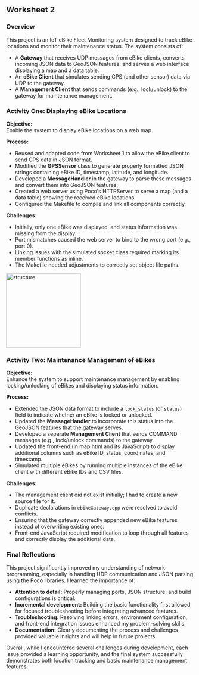 ## Worksheet 2 

### Overview

This project is an IoT eBike Fleet Monitoring system designed to track eBike locations and monitor their maintenance status. The system consists of:
- A **Gateway** that receives UDP messages from eBike clients, converts incoming JSON data to GeoJSON features, and serves a web interface displaying a map and a data table.
- An **eBike Client** that simulates sending GPS (and other sensor) data via UDP to the gateway.
- A **Management Client** that sends commands (e.g., lock/unlock) to the gateway for maintenance management.

### Activity One: Displaying eBike Locations

**Objective:**  
Enable the system to display eBike locations on a web map.

**Process:**
- Reused and adapted code from Worksheet 1 to allow the eBike client to send GPS data in JSON format.
- Modified the **GPSSensor** class to generate properly formatted JSON strings containing eBike ID, timestamp, latitude, and longitude.
- Developed a **MessageHandler** in the gateway to parse these messages and convert them into GeoJSON features.
- Created a web server using Poco's HTTPServer to serve a map (and a data table) showing the received eBike locations.
- Configured the Makefile to compile and link all components correctly.

**Challenges:**
- Initially, only one eBike was displayed, and status information was missing from the display.
- Port mismatches caused the web server to bind to the wrong port (e.g., port 0).
- Linking issues with the simulated socket class required marking its member functions as inline.
- The Makefile needed adjustments to correctly set object file paths.

<img src="(<map iot.png>)" alt="structure" width="200"/>

### Activity Two: Maintenance Management of eBikes

**Objective:**  
Enhance the system to support maintenance management by enabling locking/unlocking of eBikes and displaying status information.

**Process:**
- Extended the JSON data format to include a `lock_status` (or `status`) field to indicate whether an eBike is locked or unlocked.
- Updated the **MessageHandler** to incorporate this status into the GeoJSON features that the gateway serves.
- Developed a separate **Management Client** that sends COMMAND messages (e.g., lock/unlock commands) to the gateway.
- Updated the front-end (in map.html and its JavaScript) to display additional columns such as eBike ID, status, coordinates, and timestamp.
- Simulated multiple eBikes by running multiple instances of the eBike client with different eBike IDs and CSV files.

**Challenges:**
- The management client did not exist initially; I had to create a new source file for it.
- Duplicate declarations in `ebikeGateway.cpp` were resolved to avoid conflicts.
- Ensuring that the gateway correctly appended new eBike features instead of overwriting existing ones.
- Front-end JavaScript required modification to loop through all features and correctly display the additional data.

### Final Reflections

This project significantly improved my understanding of network programming, especially in handling UDP communication and JSON parsing using the Poco libraries. I learned the importance of:
- **Attention to detail:** Properly managing ports, JSON structure, and build configurations is critical.
- **Incremental development:** Building the basic functionality first allowed for focused troubleshooting before integrating advanced features.
- **Troubleshooting:** Resolving linking errors, environment configuration, and front-end integration issues enhanced my problem-solving skills.
- **Documentation:** Clearly documenting the process and challenges provided valuable insights and will help in future projects.

Overall, while I encountered several challenges during development, each issue provided a learning opportunity, and the final system successfully demonstrates both location tracking and basic maintenance management features.


